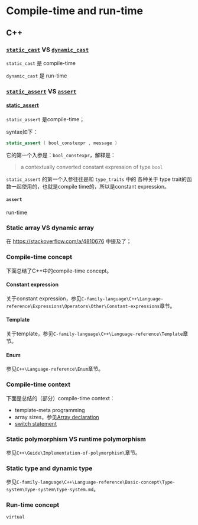 # Compile-time and run-time

## C++

### [`static_cast`](https://en.cppreference.com/w/cpp/language/static_cast) VS [`dynamic_cast`](https://en.cppreference.com/w/cpp/language/dynamic_cast) 

`static_cast` 是 compile-time

`dynamic_cast` 是 run-time

### [`static_assert`](https://en.cppreference.com/w/cpp/language/static_assert) VS [`assert`](https://en.cppreference.com/w/cpp/error/assert) 

#### [static_assert](https://en.cppreference.com/w/cpp/language/static_assert) 

`static_assert` 是compile-time；

syntax如下：

```c++
static_assert ( bool_constexpr , message )
```

它的第一个入参是：`bool_constexpr`，解释是：

> a contextually converted constant expression of type `bool`

`static_assert` 的第一个入参往往是和 `type_traits` 中的 各种关于 type trait的函数一起使用的，也就是compile time的，所以是constant expression。



#### `assert` 

run-time

### Static array VS dynamic array

在 https://stackoverflow.com/a/4810676 中提及了；



### Compile-time concept

下面总结了C++中的compile-time concept。

#### Constant expression

关于constant expression，参见`C-family-language\C++\Language-reference\Expressions\Operators\Other\Constant-expressions`章节。

#### Template

关于template，参见`C-family-language\C++\Language-reference\Template`章节。

#### Enum

参见`C++\Language-reference\Enum`章节。

### Compile-time context

下面是总结的（部分）compile-time context：

- template-meta programming
- array sizes，参见[Array declaration](https://en.cppreference.com/w/cpp/language/array)
- [switch statement](https://en.cppreference.com/w/cpp/language/switch)



### Static polymorphism VS runtime polymorphism 

参见`C++\Guide\Implementation-of-polymorphism\`章节。



### Static type and dynamic type

参见`C-family-language\C++\Language-reference\Basic-concept\Type-system\Type-system\Type-system.md`。



### Run-time concept

`virtual`